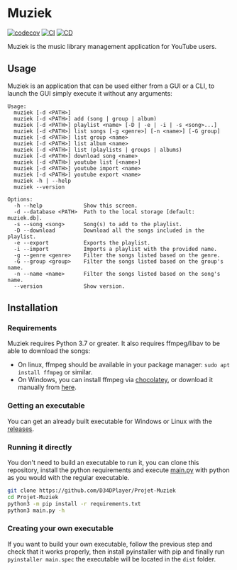 # Muziek
[![codecov](https://codecov.io/gh/D34DPlayer/Projet-Muziek/branch/master/graph/badge.svg)](https://codecov.io/gh/D34DPlayer/Projet-Muziek)
[![CI](https://github.com/D34DPlayer/Projet-Muziek/workflows/CI/badge.svg?branch=master)](https://github.com/D34DPlayer/Projet-Muziek/actions?query=workflow%3ACI)
[![CD](https://github.com/D34DPlayer/Projet-Muziek/workflows/CD/badge.svg?branch=master)](https://github.com/D34DPlayer/Projet-Muziek/actions?query=workflow%3ACD)

Muziek is the music library management application for YouTube users.

## Usage
Muziek is an application that can be used either from a GUI or a CLI, to launch the GUI simply execute it without any arguments:
```
Usage:
  muziek [-d <PATH>]
  muziek [-d <PATH>] add (song | group | album)
  muziek [-d <PATH>] playlist <name> [-D | -e | -i | -s <song>...]
  muziek [-d <PATH>] list songs [-g <genre>] [-n <name>] [-G group]
  muziek [-d <PATH>] list group <name>
  muziek [-d <PATH>] list album <name>
  muziek [-d <PATH>] list (playlists | groups | albums)
  muziek [-d <PATH>] download song <name>
  muziek [-d <PATH>] youtube list [<name>]
  muziek [-d <PATH>] youtube import <name>
  muziek [-d <PATH>] youtube export <name>
  muziek -h | --help
  muziek --version

Options:
  -h --help             Show this screen.
  -d --database <PATH>  Path to the local storage [default: muziek.db].
  -s --song <song>      Song(s) to add to the playlist.
  -D --download         Download all the songs included in the playlist.
  -e --export           Exports the playlist.
  -i --import           Imports a playlist with the provided name.
  -g --genre <genre>    Filter the songs listed based on the genre.
  -G --group <group>    Filter the songs listed based on the group's name.
  -n --name <name>      Filter the songs listed based on the song's name.
  --version             Show version.
```

## Installation
### Requirements
Muziek requires Python 3.7 or greater.
It also requires ffmpeg/libav to be able to download the songs:
- On linux, ffmpeg should be available in your package manager: `sudo apt install ffmpeg` or similar.
- On Windows, you can install ffmpeg via [chocolatey](https://chocolatey.org/packages/ffmpeg), or download it manually from [here](https://ffmpeg.org/download.html#build-windows). 

### Getting an executable
You can get an already built executable for Windows or Linux with the [releases](https://github.com/D34DPlayer/Projet-Muziek/releases).

### Running it directly
You don't need to build an executable to run it, you can clone this repository, install the python requirements and execute [main.py](https://github.com/D34DPlayer/Projet-Muziek/blob/master/main.py) with python as you would with the regular executable.
```Bash
git clone https://github.com/D34DPlayer/Projet-Muziek
cd Projet-Muziek
python3 -m pip install -r requirements.txt
python3 main.py -h
```

### Creating your own executable
If you want to build your own executable, follow the previous step and check that it works properly, then install pyinstaller with pip and finally run `pyinstaller main.spec` the executable will be located in the `dist` folder.

